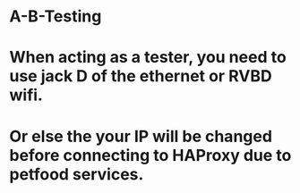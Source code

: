 # A-B-Testing
# When acting as a tester, you need to use jack D of the ethernet or RVBD wifi. 
# Or else the your IP will be changed before connecting to HAProxy due to petfood services.
